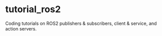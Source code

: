 # tutorial_ros2
Coding tutorials on ROS2 publishers &amp; subscribers, client &amp; service, and action servers.
